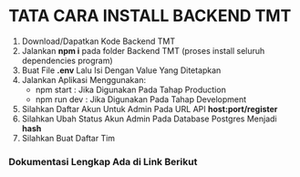 # TATA CARA INSTALL BACKEND TMT

1. Download/Dapatkan Kode Backend TMT
1. Jalankan **npm i** pada folder Backend TMT (proses install seluruh dependencies program)
1. Buat File **.env** Lalu Isi Dengan Value Yang Ditetapkan
1. Jalankan Aplikasi Menggunakan:
    - npm start : Jika Digunakan Pada Tahap Production
    - npm run dev : Jika Digunakan Pada Tahap Development
1. Silahkan Daftar Akun Untuk Admin Pada URL API **host:port/register**
1. Silahkan Ubah Status Akun Admin Pada Database Postgres Menjadi **hash**
1. Silahkan Buat Daftar Tim

### Dokumentasi Lengkap Ada di Link Berikut